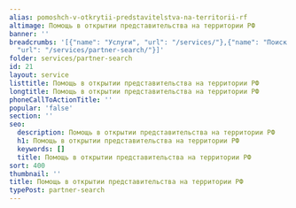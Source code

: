 ```yaml
---
alias: pomoshch-v-otkrytii-predstavitelstva-na-territorii-rf
altimage: Помощь в открытии представительства на территории РФ
banner: ''
breadcrumbs: '[{"name": "Услуги", "url": "/services/"},{"name": "Поиск партнеров",
  "url": "/services/partner-search/"}]'
folder: services/partner-search
id: 21
layout: service
listtitle: Помощь в открытии представительства на территории РФ
longtitle: Помощь в открытии представительства на территории РФ
phoneCallToActionTitle: ''
popular: 'false'
section: ''
seo:
  description: Помощь в открытии представительства на территории РФ
  h1: Помощь в открытии представительства на территории РФ
  keywords: []
  title: Помощь в открытии представительства на территории РФ
sort: 400
thumbnail: ''
title: Помощь в открытии представительства на территории РФ
typePost: partner-search
---
```

